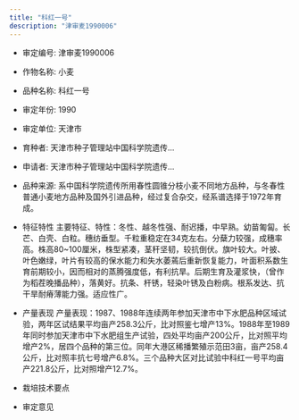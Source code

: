 ```yaml
---
title: "科红一号"
description: "津审麦1990006"
---
```

* 审定编号:  津审麦1990006

*  作物名称:  小麦

*  品种名称:  科红一号

*  审定年份:  1990

*  审定单位:  天津市

* 育种者:  天津市种子管理站中国科学院遗传...

*  申请者:  天津市种子管理站中国科学院遗传...

*  品种来源:  系中国科学院遗传所用春性圆锥分枝小麦不同地方品种，与冬春性普通小麦地方品种及国外引进品种，经过复合杂交，经系谱选择于1972年育成。

*  特征特性
主要特征、特性：冬性、越冬性强、耐迟播，中早熟。幼苗匍匐。长芒、白壳、白粒。穗纺垂型。千粒重稳定在34克左右。分蘖力较强，成穗率高。株高80~100厘米，株型紧凑，茎秆坚韧，较抗倒伏。旗叶较大。叶披、叶色嫩绿，叶片有较高的保水能力和失水萎蔫后重新恢复能力，叶面积系数生育前期较小，因而相对的蒸腾强度低，有利抗旱。后期生育及灌浆快，（曾作为稻茬晚播品种），落黄好。抗条、杆锈，轻染叶锈及白粉病。根系发达、抗干旱耐瘠薄能力强。适应性广。

*  产量表现
产量表现：1987、1988年连续两年参加天津市中下水肥品种区域试验，两年区试结果平均亩产258.3公斤，比对照鉴七增产13%。1988年至1989年同时参加天津市中下水肥组生产试验，四处平均亩产200公斤，比对照平均增产2%，居四个品种的第三位。同年大港区稀播繁殖示范田3亩，亩产258.4公斤，比对照丰抗七号增产6.8%。三个品种大区对比试验中科红一号平均亩产221.8公斤，比对照增产12.7%。

*  栽培技术要点


*  审定意见

